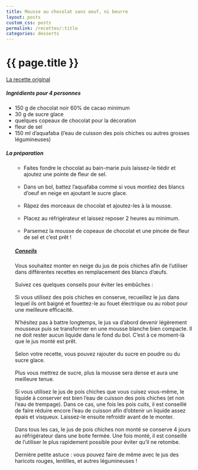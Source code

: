 ```yaml
---
title: Mousse au chocolat sans oeuf, ni beurre
layout: posts
custom_css: posts
permalink: /recettes/:title
categories: desserts
---
```


# {{ page.title }}

[La recette original](https://www.femmeactuelle.fr/cuisine/cuisine-des-chefs/la-surprenante-mousse-au-chocolat-de-laurent-mariotte-sans-oeuf-ni-beurre-2115326)

##### Ingrédients pour 4 personnes

- 150 g de chocolat noir 60% de cacao minimum
- 30 g de sucre glace
- quelques copeaux de chocolat pour la décoration
- fleur de sel
- 150 ml d’aquafaba (l’eau de cuisson des pois chiches ou autres grosses légumineuses)

##### La préparation

<ul id="prepa">

<section id="categories" markdown="1">

- Faites fondre le chocolat au bain-marie puis laissez-le tiédir et ajoutez une pointe de fleur de sel.<br><br>
- Dans un bol, battez l’aquafaba comme si vous montiez des blancs d’oeuf en neige en ajoutant le sucre glace.<br><br>
- Râpez des morceaux de chocolat et ajoutez-les à la mousse.<br><br>
- Placez au réfrigérateur et laissez reposer 2 heures au minimum.<br><br>
- Parsemez la mousse de copeaux de chocolat et une pincée de fleur de sel et c’est prêt !

##### [Conseils](https://123veggie.fr/astuce/comment-monter-du-jus-de-pois-chiche/)

Vous souhaitez monter en neige du jus de pois chiches afin de l’utiliser dans différentes recettes en remplacement des blancs d’œufs.<br><br>
Suivez ces quelques conseils pour éviter les embûches :<br><br>
Si vous utilisez des pois chiches en conserve, recueillez le jus dans lequel ils ont baigné et fouettez-le au fouet électrique ou au robot pour une meilleure efficacité.<br><br>
N’hésitez pas à battre longtemps, le jus va d’abord devenir légèrement mousseux puis se transformer en une mousse blanche bien compacte. Il ne doit rester aucun liquide dans le fond du bol. C’est à ce moment-là que le jus monté est prêt.<br><br>
Selon votre recette, vous pouvez rajouter du sucre en poudre ou du sucre glace.<br><br>
Plus vous mettrez de sucre, plus la mousse sera dense et aura une meilleure tenue.<br><br>
Si vous utilisez le jus de pois chiches que vous cuisez vous-même, le liquide à conserver est bien l’eau de cuisson des pois chiches (et non l’eau de trempage). Dans ce cas, une fois les pois cuits, il est conseillé de faire réduire encore l’eau de cuisson afin d’obtenir un liquide assez épais et visqueux. Laissez-le ensuite refroidir avant de le monter.<br><br>
Dans tous les cas, le jus de pois chiches non monté se conserve 4 jours au réfrigérateur dans une boite fermée. Une fois monté, il est conseillé de l’utiliser le plus rapidement possible pour éviter qu’il ne retombe.<br><br>
Dernière petite astuce : vous pouvez faire de même avec le jus des haricots rouges, lentilles, et autres légumineuses !

</section>

</ul>
